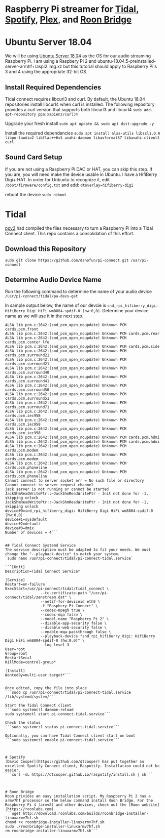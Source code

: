 # Raspberry Pi streamer for [Tidal](https://github.com/ppy2/ifi-tidal-release), [Spotify](https://github.com/dtcooper/raspotify), [Plex](https://forums.plex.tv/t/plexamp-for-raspberry-pi-release-notes/368282), and [Roon Bridge](https://help.roonlabs.com/portal/en/kb/articles/linux-install#Downloads)



# Ubuntu Server 18.04

We will be using [Ubuntu Server 18.04](http://cdimage.ubuntu.com/ubuntu/releases/bionic/release/) as the OS for our audio streaming Raspberry Pi. I am using a Raspbery Pi 2 and ubuntu-18.04.5-preinstalled-server-armhf+raspi2.img.xz but this tutorial should apply to Raspberry Pi's 3 and 4 using the appropriate 32-bit OS.


## Install Required Dependencies

Tidal connect requires libcurl3 and curl. By default, the Ubuntu 18.04 repositories install libcurl4 when curl is installed. The following repository provides a curl version that supports both libcurl3 and libcurl4
`sudo add-apt-repository ppa:xapienz/curl34`

Upgrade your fresh install
```sudo apt update && sudo apt dist-upgrade -y```

Install the required dependancies
```sudo apt install alsa-utils libssl1.0.0 libportaudio2 libflac++6v5 avahi-daemon libavformat57 libavahi-client3 curl```


## Sound Card Setup

If you are not using a Raspberry Pi DAC or HAT, you can skip this step. If you are, you will need make the device usable in Ubuntu.
I have a HifiBerry Digi+ HAT. In order for Unbuntu to recognize it, edit `/boot/firmware/config.txt` and add:
```dtoverlay=hifiberry-digi```

reboot the device
```sudo reboot```



# Tidal
[ppy2](https://github.com/ppy2) had compiled the files necessary to turn a Raspberry Pi into a Tidal Connect client. This repo contains a consolidation of this effort.

## Download this Repository
```sudo git clone https://github.com/danofun/pi-connect.git /usr/pi-connect```


## Determine Audio Device Name
Run the following command to determine the name of your audio device
```/usr/pi-connect/tidal/pa-devs-get```

In sample output below, the name of our devcie is `snd_rpi_hifiberry_digi: HifiBerry Digi HiFi wm8804-spdif-0 (hw:0,0)`. Determine your device name as we will use it in the next step.

```ubuntu@ubuntu:/usr/pi-connect$ /usr/pi-connect/tidal/pa-devs-get
ALSA lib pcm.c:2642:(snd_pcm_open_noupdate) Unknown PCM cards.pcm.front
ALSA lib pcm.c:2642:(snd_pcm_open_noupdate) Unknown PCM cards.pcm.rear
ALSA lib pcm.c:2642:(snd_pcm_open_noupdate) Unknown PCM cards.pcm.center_lfe
ALSA lib pcm.c:2642:(snd_pcm_open_noupdate) Unknown PCM cards.pcm.side
ALSA lib pcm.c:2642:(snd_pcm_open_noupdate) Unknown PCM cards.pcm.surround21
ALSA lib pcm.c:2642:(snd_pcm_open_noupdate) Unknown PCM cards.pcm.surround21
ALSA lib pcm.c:2642:(snd_pcm_open_noupdate) Unknown PCM cards.pcm.surround40
ALSA lib pcm.c:2642:(snd_pcm_open_noupdate) Unknown PCM cards.pcm.surround41
ALSA lib pcm.c:2642:(snd_pcm_open_noupdate) Unknown PCM cards.pcm.surround50
ALSA lib pcm.c:2642:(snd_pcm_open_noupdate) Unknown PCM cards.pcm.surround51
ALSA lib pcm.c:2642:(snd_pcm_open_noupdate) Unknown PCM cards.pcm.surround71
ALSA lib pcm.c:2642:(snd_pcm_open_noupdate) Unknown PCM cards.pcm.iec958
ALSA lib pcm.c:2642:(snd_pcm_open_noupdate) Unknown PCM cards.pcm.iec958
ALSA lib pcm.c:2642:(snd_pcm_open_noupdate) Unknown PCM cards.pcm.iec958
ALSA lib pcm.c:2642:(snd_pcm_open_noupdate) Unknown PCM cards.pcm.hdmi
ALSA lib pcm.c:2642:(snd_pcm_open_noupdate) Unknown PCM cards.pcm.hdmi
ALSA lib pcm.c:2642:(snd_pcm_open_noupdate) Unknown PCM cards.pcm.modem
ALSA lib pcm.c:2642:(snd_pcm_open_noupdate) Unknown PCM cards.pcm.modem
ALSA lib pcm.c:2642:(snd_pcm_open_noupdate) Unknown PCM cards.pcm.phoneline
ALSA lib pcm.c:2642:(snd_pcm_open_noupdate) Unknown PCM cards.pcm.phoneline
Cannot connect to server socket err = No such file or directory
Cannot connect to server request channel
jack server is not running or cannot be started
JackShmReadWritePtr::~JackShmReadWritePtr - Init not done for -1, skipping unlock
JackShmReadWritePtr::~JackShmReadWritePtr - Init not done for -1, skipping unlock
device#0=snd_rpi_hifiberry_digi: HifiBerry Digi HiFi wm8804-spdif-0 (hw:0,0)
device#1=sysdefault
device#2=default
device#3=dmix
Number of devices = 4```


## Tidal Connect Systemd Service
The service description must be adapted to fit your needs. We must change the "--playback-device" to match your system. 
`sudo nano /usr/pi-connect/tidal/pi-connect-tidal.service`

```[Unit]
Description=Tidal Connect Service*

[Service]
Restart=on-failure
ExecStart=/usr/pi-connect/tidal/tidal_connect \
                --tc-certificate-path "/usr/pi-connect/tidal/zenstream.dat" \
                --netif-for-deviceid eth0 \
                -f "Raspbery Pi Connect" \
                --codec-mpegh true \
                --codec-mqa false \
                --model-name "Raspberry Pi 2" \
                --disable-app-security false \
                --disable-web-security false \
                --enable-mqa-passthrough false \
                --playback-device "snd_rpi_hifiberry_digi: HifiBerry Digi HiFi wm8804-spdif-0 (hw:0,0)" \
                --log-level 3
User=root
Group=root
RestartSec=1
KillMode=control-group*

[Install]
WantedBy=multi-user.target*```


Once edited, copy the file into place
```sudo cp /usr/pi-connect/tidal/pi-connect-tidal.service /lib/systemd/system/```

Start the Tidal Connect client 
```sudo systemctl daemon-reload
sudo systemctl start pi-connect-tidal.service```
    
Check the status
```sudo systemctl status pi-connect-tidal.service```

Optionally, you can have Tidal Connect client start on boot
```sudo systemctl enable pi-connect-tidal.service```



# Spotify
[David Cooper](https://github.com/dtcooper) has put together an excellent Spotify Connect client, Raspotify. Installation could not be easier.
```curl -sL https://dtcooper.github.io/raspotify/install.sh | sh```



# Roon Bridge
Roon privides an easy installation script. My Raspberry Pi 2 has a armv7hf processor so the below command install Roon Bridge. For the Raspberry Pi 4 (armv8) and other devices, check out the [Roon website](https://roonlabs.com).
```wget http://download.roonlabs.com/builds/roonbridge-installer-linuxarmv7hf.sh
chmod +x roonbridge-installer-linuxarmv7hf.sh
sudo ./roonbridge-installer-linuxarmv7hf.sh
rm roonbridge-installer-linuxarmv7hf.sh```